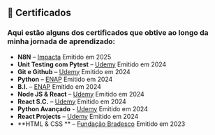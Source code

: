 ## 📜 Certificados

### Aqui estão alguns dos certificados que obtive ao longo da minha jornada de aprendizado:

- **N8N** – [Impacta](https://www.impacta.com.br) Emitido em 2025
- **Unit Testing com Pytest** – [Udemy](https://www.udemy.com/pt/?srsltid=AfmBOor8rhqphzbKYmWEvvg1rNpBafhDDnmbKgIea4H90xLw-PtUR4jS) Emitido em 2024
- **Git e Github** – [Udemy](https://www.udemy.com/pt/?srsltid=AfmBOor8rhqphzbKYmWEvvg1rNpBafhDDnmbKgIea4H90xLw-PtUR4jS) Emitido em 2024
- **Python** – [ENAP](https://www.enap.gov.br) Emitido em 2024
- **B.I.** – [ENAP](https://www.enap.gov.br) Emitido em 2024
- **Node JS & React** – [Udemy](https://www.udemy.com/pt/?srsltid=AfmBOor8rhqphzbKYmWEvvg1rNpBafhDDnmbKgIea4H90xLw-PtUR4jS) Emitido em 2024
- **React S.C.** – [Udemy](https://www.udemy.com/pt/?srsltid=AfmBOor8rhqphzbKYmWEvvg1rNpBafhDDnmbKgIea4H90xLw-PtUR4jS) Emitido em 2024
- **Python Avançado** - [Udemy](https://www.udemy.com/pt/?srsltid=AfmBOor8rhqphzbKYmWEvvg1rNpBafhDDnmbKgIea4H90xLw-PtUR4jS) Emitido em 2024
- **React Projects** – [Udemy](https://www.udemy.com/pt/?srsltid=AfmBOor8rhqphzbKYmWEvvg1rNpBafhDDnmbKgIea4H90xLw-PtUR4jS) Emitido em 2024
- **HTML & CSS ** – [Fundação Bradesco](https://www.ev.org.br) Emitido em 2023



